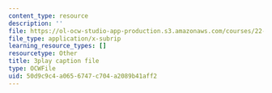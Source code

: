 ```yaml
---
content_type: resource
description: ''
file: https://ol-ocw-studio-app-production.s3.amazonaws.com/courses/22-01-introduction-to-nuclear-engineering-and-ionizing-radiation-fall-2016/50d9c9c4a0656747c704a2089b41aff2_CjZjVUWMEz0.srt
file_type: application/x-subrip
learning_resource_types: []
resourcetype: Other
title: 3play caption file
type: OCWFile
uid: 50d9c9c4-a065-6747-c704-a2089b41aff2
---
```

